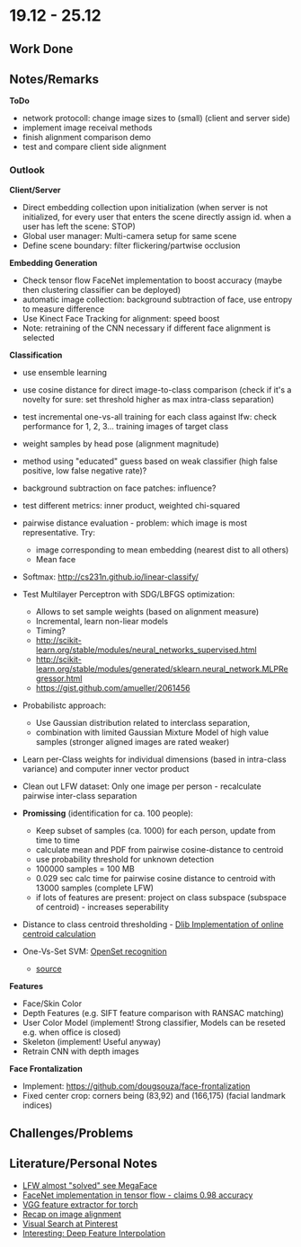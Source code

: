 # 19.12 - 25.12

## Work Done

## Notes/Remarks


**ToDo**
- network protocoll: change image sizes to (small) (client and server side)
- implement image receival methods
- finish alignment comparison demo
- test and compare client side alignment

### Outlook

**Client/Server**
- Direct embedding collection upon initialization (when server is not initialized, for every user that enters the scene directly assign id. when a user has left the scene: STOP)
- Global user manager: Multi-camera setup for same scene
- Define scene boundary: filter flickering/partwise occlusion

**Embedding Generation**
- Check tensor flow FaceNet implementation to boost accuracy (maybe then clustering classifier can be deployed)
- automatic image collection: background subtraction of face, use entropy to measure difference
- Use Kinect Face Tracking for alignment: speed boost
- Note: retraining of the CNN necessary if different face alignment is selected

**Classification**
- use ensemble learning
- use cosine distance for direct image-to-class comparison (check if it's a novelty for sure: set threshold higher as max intra-class separation)
- test incremental one-vs-all training for each class against lfw: check performance for 1, 2, 3... training images of target class
- weight samples by head pose (alignment magnitude)
- method using "educated" guess based on weak classifier (high false positive, low false negative rate)?
- background subtraction on face patches: influence?
- test different metrics: inner product, weighted chi-squared
- pairwise distance evaluation - problem: which image is most representative. Try: 
	- image corresponding to mean embedding (nearest dist to all others)
	- Mean face
- Softmax: http://cs231n.github.io/linear-classify/	
- Test Multilayer Perceptron with SDG/LBFGS optimization: 
	- Allows to set sample weights (based on alignment measure)
	- Incremental, learn non-liear models
	- Timing?
	- http://scikit-learn.org/stable/modules/neural_networks_supervised.html
	- http://scikit-learn.org/stable/modules/generated/sklearn.neural_network.MLPRegressor.html
	- https://gist.github.com/amueller/2061456
- Probabilistc approach: 
	- Use Gaussian distribution related to interclass separation, 
	- combination with limited Gaussian Mixture Model of high value samples (stronger aligned images are rated weaker)
- Learn per-Class weights for individual dimensions (based in intra-class variance) and computer inner vector product
- Clean out LFW dataset: Only one image per person - recalculate pairwise inter-class separation
	
- **Promissing** (identification for ca. 100 people):
	- Keep subset of samples (ca. 1000) for each person, update from time to time
	- calculate mean and PDF from pairwise cosine-distance to centroid
	- use probability threshold for unknown detection
	- 100000 samples = 100 MB
	- 0.029 sec calc time for pairwise cosine distance to centroid with 13000 samples (complete LFW)
	- if lots of features are present: project on class subspace (subspace of centroid) - increases seperability
- Distance to class centroid thresholding - [Dlib Implementation of online centroid calculation](http://dlib.net/dlib/svm/kcentroid_abstract.h.html#kcentroid)	
- One-Vs-Set SVM: [OpenSet recognition](https://github.com/ljain2/libsvm-openset)
	- [source](http://www.wjscheirer.com/misc/openset/)

**Features**
- Face/Skin Color
- Depth Features (e.g. SIFT feature comparison with RANSAC matching)
- User Color Model (implement! Strong classifier, Models can be reseted e.g. when office is closed)
- Skeleton (implement! Useful anyway)
- Retrain CNN with depth images

**Face Frontalization**
- Implement: https://github.com/dougsouza/face-frontalization
- Fixed center crop: corners being (83,92) and (166,175) (facial landmark indices)

## Challenges/Problems

## Literature/Personal Notes

- [LFW almost "solved" see MegaFace](http://megaface.cs.washington.edu/)
- [FaceNet implementation in tensor flow - claims 0.98 accuracy](https://github.com/davidsandberg/facenet)
- [VGG feature extractor for torch](https://github.com/coreylynch/vgg-19-feature-extractor)
- [Recap on image alignment](https://medium.com/@ageitgey/machine-learning-is-fun-part-4-modern-face-recognition-with-deep-learning-c3cffc121d78#.kuom2iews)
- [Visual Search at Pinterest](https://arxiv.org/pdf/1505.07647v2.pdf)
- [Interesting: Deep Feature Interpolation](https://github.com/dsanno/chainer-dfi)